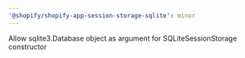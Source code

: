 ```yaml
---
'@shopify/shopify-app-session-storage-sqlite': minor
---
```


Allow sqlite3.Database object as argument for SQLiteSessionStorage constructor
